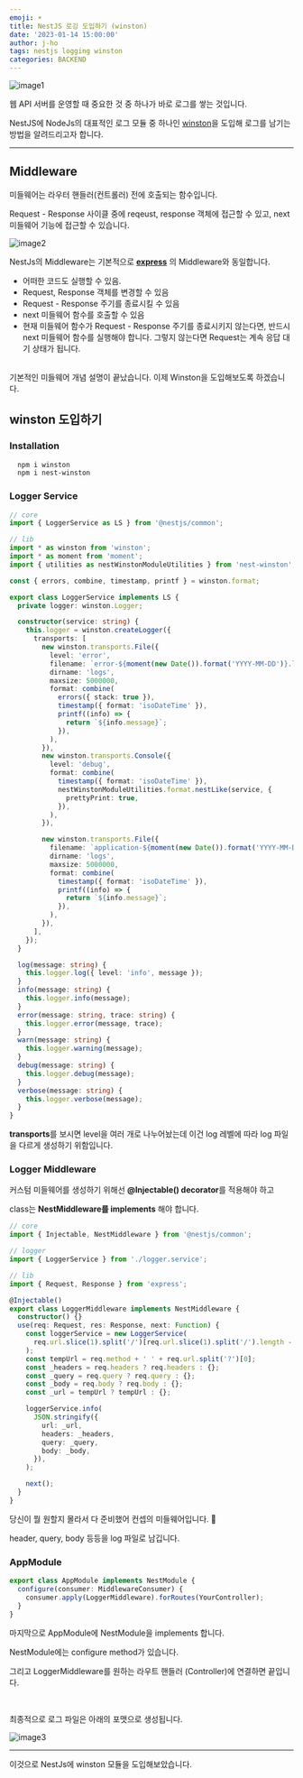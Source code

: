 ```yaml
---
emoji: ☀️
title: NestJS 로깅 도입하기 (winston)
date: '2023-01-14 15:00:00'
author: j-ho
tags: nestjs logging winston
categories: BACKEND
---
```


![image1](image1.png)

웹 API 서버를 운영할 때 중요한 것 중 하나가 바로 로그를 쌓는 것입니다.

NestJS에 NodeJs의 대표적인 로그 모듈 중 하나인 [winston](https://www.npmjs.com/package/winston)을 도입해 로그를 남기는 방법을 알려드리고자 합니다.

---

## Middleware

미들웨어는 라우터 핸들러(컨트롤러) 전에 호출되는 함수입니다.

Request - Response 사이클 중에 reqeust, response 객체에 접근할 수 있고, next 미들웨어 기능에 접근할 수 있습니다.

![image2](image2.png)

NestJs의 Middleware는 기본적으로 **[express](https://expressjs.com/en/guide/using-middleware.html)** 의 Middleware와 동일합니다.

- 어떠한 코드도 실행할 수 있음.
- Request, Response 객체를 변경할 수 있음
- Request - Response 주기를 종료시킬 수 있음
- next 미들웨어 함수를 호출할 수 있음
- 현재 미들웨어 함수가 Request - Response 주기를 종료시키지 않는다면, 반드시 next 미들웨어 함수를 실행해야 합니다. 그렇지 않는다면 Request는 계속 응답 대기 상태가 됩니다.

<br >
기본적인 미들웨어 개념 설명이 끝났습니다. 이제 Winston을 도입해보도록 하겠습니다.

## winston 도입하기

### Installation

```bash
  npm i winston
  npm i nest-winston
```

### Logger Service

```ts
// core
import { LoggerService as LS } from '@nestjs/common';

// lib
import * as winston from 'winston';
import * as moment from 'moment';
import { utilities as nestWinstonModuleUtilities } from 'nest-winston';

const { errors, combine, timestamp, printf } = winston.format;

export class LoggerService implements LS {
  private logger: winston.Logger;

  constructor(service: string) {
    this.logger = winston.createLogger({
      transports: [
        new winston.transports.File({
          level: 'error',
          filename: `error-${moment(new Date()).format('YYYY-MM-DD')}.log`,
          dirname: 'logs',
          maxsize: 5000000,
          format: combine(
            errors({ stack: true }),
            timestamp({ format: 'isoDateTime' }),
            printf((info) => {
              return `${info.message}`;
            }),
          ),
        }),
        new winston.transports.Console({
          level: 'debug',
          format: combine(
            timestamp({ format: 'isoDateTime' }),
            nestWinstonModuleUtilities.format.nestLike(service, {
              prettyPrint: true,
            }),
          ),
        }),

        new winston.transports.File({
          filename: `application-${moment(new Date()).format('YYYY-MM-DD')}.log`,
          dirname: 'logs',
          maxsize: 5000000,
          format: combine(
            timestamp({ format: 'isoDateTime' }),
            printf((info) => {
              return `${info.message}`;
            }),
          ),
        }),
      ],
    });
  }

  log(message: string) {
    this.logger.log({ level: 'info', message });
  }
  info(message: string) {
    this.logger.info(message);
  }
  error(message: string, trace: string) {
    this.logger.error(message, trace);
  }
  warn(message: string) {
    this.logger.warning(message);
  }
  debug(message: string) {
    this.logger.debug(message);
  }
  verbose(message: string) {
    this.logger.verbose(message);
  }
}
```

**transports**를 보시면 level을 여러 개로 나누어놨는데 이건 log 레벨에 따라 log 파일을 다르게 생성하기 위함입니다.

### Logger Middleware

커스텀 미들웨어를 생성하기 위해선 **@Injectable() decorator**를 적용해야 하고

class는 **NestMiddleware를 implements** 해야 합니다.

```ts
// core
import { Injectable, NestMiddleware } from '@nestjs/common';

// logger
import { LoggerService } from './logger.service';

// lib
import { Request, Response } from 'express';

@Injectable()
export class LoggerMiddleware implements NestMiddleware {
  constructor() {}
  use(req: Request, res: Response, next: Function) {
    const loggerService = new LoggerService(
      req.url.slice(1).split('/')[req.url.slice(1).split('/').length - 1],
    );
    const tempUrl = req.method + ' ' + req.url.split('?')[0];
    const _headers = req.headers ? req.headers : {};
    const _query = req.query ? req.query : {};
    const _body = req.body ? req.body : {};
    const _url = tempUrl ? tempUrl : {};

    loggerService.info(
      JSON.stringify({
        url: _url,
        headers: _headers,
        query: _query,
        body: _body,
      }),
    );

    next();
  }
}
```

당신이 뭘 원할지 몰라서 다 준비했어 컨셉의 미들웨어입니다. 🤣

header, query, body 등등을 log 파일로 남깁니다.

### AppModule

```ts
export class AppModule implements NestModule {
  configure(consumer: MiddlewareConsumer) {
    consumer.apply(LoggerMiddleware).forRoutes(YourController);
  }
}
```

마지막으로 AppModule에 NestModule을 implements 합니다.

NestModule에는 configure method가 있습니다.

그리고 LoggerMiddleware를 원하는 라우트 핸들러 (Controller)에 연결하면 끝입니다.

<br >

최종적으로 로그 파일은 아래의 포맷으로 생성됩니다.

![image3](image3.png)

---

이것으로 NestJs에 winston 모듈을 도입해보았습니다.

```toc

```
